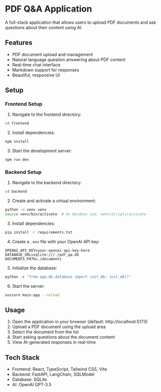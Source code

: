 # PDF Q&A Application

A full-stack application that allows users to upload PDF documents and ask questions about their content using AI.

## Features

- PDF document upload and management
- Natural language question answering about PDF content
- Real-time chat interface
- Markdown support for responses
- Beautiful, responsive UI

## Setup

### Frontend Setup

1. Navigate to the frontend directory:
```bash
cd frontend
```

2. Install dependencies:
```bash
npm install
```

3. Start the development server:
```bash
npm run dev
```

### Backend Setup

1. Navigate to the backend directory:
```bash
cd backend
```

2. Create and activate a virtual environment:
```bash
python -m venv venv
source venv/bin/activate  # On Windows use: venv\Scripts\activate
```

3. Install dependencies:
```bash
pip install -r requirements.txt
```

4. Create a `.env` file with your OpenAI API key:
```
OPENAI_API_KEY=your-openai-api-key-here
DATABASE_URL=sqlite:///./pdf_qa.db
DOCUMENTS_PATH=./documents
```

5. Initialize the database:
```python
python -c "from app.db.database import init_db; init_db()"
```

6. Start the server:
```bash
uvicorn main:app --reload
```

## Usage

1. Open the application in your browser (default: http://localhost:5173)
2. Upload a PDF document using the upload area
3. Select the document from the list
4. Start asking questions about the document content
5. View AI-generated responses in real-time

## Tech Stack

- Frontend: React, TypeScript, Tailwind CSS, Vite
- Backend: FastAPI, LangChain, SQLModel
- Database: SQLite
- AI: OpenAI GPT-3.5